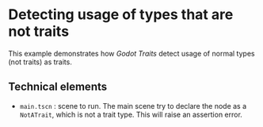 # Detecting usage of types that are not traits

This example demonstrates how _Godot Traits_ detect usage of normal types (not traits) as traits.

## Technical elements

- `main.tscn` : scene to run. The main scene try to declare the node as a `NotATrait`, which is not
a trait type. This will raise an assertion error.

